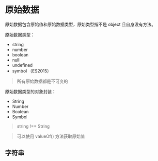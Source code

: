 # 原始数据

原始数据包含原始值和原始数据类型，原始类型指不是 object 且自身没有方法。

原始数据类型：
- string
- number
- boolean
- null
- undefined
- symbol （ES2015）

> 所有原始数据都是不可变的


原始数据类型的对象封装：
- String
- Number
- Boolean
- Symbol

> string !== String

> 可以使用 valueOf() 方法获取原始值

## 字符串

